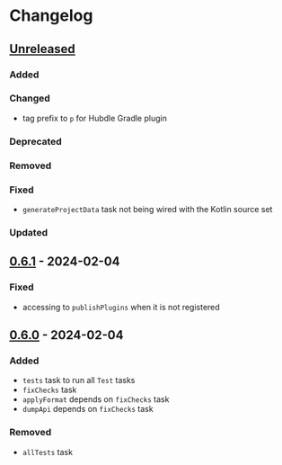 # Changelog

## [Unreleased]

### Added

### Changed

- tag prefix to `p` for Hubdle Gradle plugin

### Deprecated

### Removed

### Fixed

- `generateProjectData` task not being wired with the Kotlin source set

### Updated

## [0.6.1] - 2024-02-04

### Fixed

- accessing to `publishPlugins` when it is not registered

## [0.6.0] - 2024-02-04

### Added

- `tests` task to run all `Test` tasks
- `fixChecks` task
- `applyFormat` depends on `fixChecks` task
- `dumpApi` depends on `fixChecks` task

### Removed

- `allTests` task

[Unreleased]: https://github.com/JavierSegoviaCordoba/hubdle/compare/0.6.1...HEAD

[0.6.1]: https://github.com/JavierSegoviaCordoba/hubdle/compare/0.6.0...0.6.1

[0.6.0]: https://github.com/JavierSegoviaCordoba/hubdle/compare/0.5.0-beta.16...0.6.0
